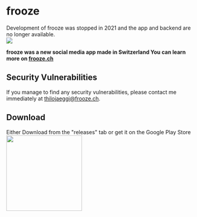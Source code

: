 
# frooze
Development of frooze was stopped in 2021 and the app and backend are no longer available.  
![](https://lh3.googleusercontent.com/vvYCPNnsXGSoSPTqg_3u6PbbqjK2DzXwv3M9XIRIuXEAUm_Izd5qpAs35pRT7ryAqg=s180-rw)




**frooze was a new social media app made in Switzerland
You can learn more on [frooze.ch](https://frooze.ch "frooze.ch")**





## Security Vulnerabilities
If you manage to find any security vulnerabilities, please contact me immediately at thilojaeggi@frooze.ch.
## Download
Either Download from the "releases" tab or get it on the Google Play Store
<br>
<a href="https://play.google.com/store/apps/details?id=com.thilojaeggi.frooze">
<img src="https://play.google.com/intl/en_us/badges/images/generic/en-play-badge.png" width="200"></a>
